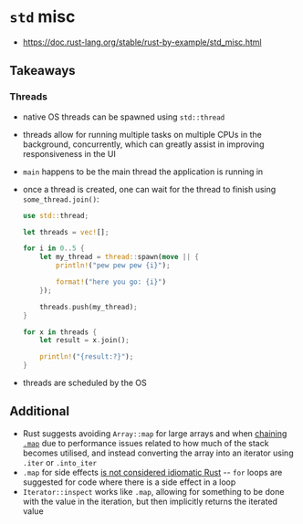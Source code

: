 # `std` misc

- https://doc.rust-lang.org/stable/rust-by-example/std_misc.html

## Takeaways

### Threads

- native OS threads can be spawned using `std::thread`
- threads allow for running multiple tasks on multiple CPUs in the background,
  concurrently, which can greatly assist in improving responsiveness in the UI
- `main` happens to be the main thread the application is running in
- once a thread is created, one can wait for the thread to finish using
  `some_thread.join()`:

  ```rust
  use std::thread;

  let threads = vec![];

  for i in 0..5 {
      let my_thread = thread::spawn(move || {
          println!("pew pew pew {i}");

          format!("here you go: {i}")
      });

      threads.push(my_thread);
  }

  for x in threads {
      let result = x.join();

      println!("{result:?}");
  }
  ```

- threads are scheduled by the OS

## Additional

- Rust suggests avoiding `Array::map` for large arrays and when
  [chaining `.map`](http://doc.rust-lang.org/1.69.0/std/primitive.array.html#method.map)
  due to performance issues related to how much of the stack becomes
  utilised, and instead converting the array into an iterator using `.iter` or
  `.into_iter`
- `.map` for side effects
  [is not considered idiomatic Rust](http://doc.rust-lang.org/1.69.0/std/iter/trait.Iterator.html#method.map)
  -- `for` loops are suggested for code where there is a side effect in a loop
- `Iterator::inspect` works like `.map`, allowing for something to be done with
  the value in the iteration, but then implicitly returns the iterated value
